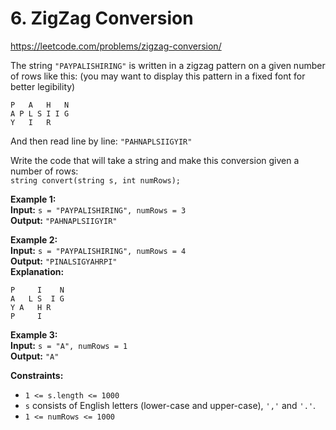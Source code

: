 # 6. ZigZag Conversion

https://leetcode.com/problems/zigzag-conversion/

The string `"PAYPALISHIRING"` is written in a zigzag pattern on a given number of rows like this: (you may want to display this pattern in a fixed font for better legibility)

    P   A   H   N
    A P L S I I G
    Y   I   R

And then read line by line: `"PAHNAPLSIIGYIR"`

Write the code that will take a string and make this conversion given a number of rows:\
`string convert(string s, int numRows);`

**Example 1:**\
**Input:** `s = "PAYPALISHIRING", numRows = 3`\
**Output:** `"PAHNAPLSIIGYIR"`

**Example 2:**\
**Input:** `s = "PAYPALISHIRING", numRows = 4`\
**Output:** `"PINALSIGYAHRPI"`\
**Explanation:**

    P     I    N
    A   L S  I G
    Y A   H R
    P     I

**Example 3:**\
**Input:** `s = "A", numRows = 1`\
**Output:** `"A"`

**Constraints:**
- `1 <= s.length <= 1000`
- `s` consists of English letters (lower-case and upper-case), `','` and `'.'`.
- `1 <= numRows <= 1000`
